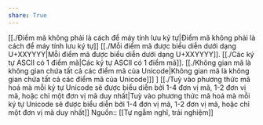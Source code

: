 ```yaml
---
share: True
---
```

[[./Điểm mã không phải là cách để máy tính lưu ký tự|Điểm mã không phải là cách để máy tính lưu ký tự]] 
[[./Mỗi điểm mã được biểu diễn dưới dạng U+XXYYYY|Mỗi điểm mã được biểu diễn dưới dạng U+XXYYYY]]. [[./Các ký tự ASCII có 1 điểm mã|Các ký tự ASCII có 1 điểm mã]]. [[./Không gian mã là không gian chứa tất cả các điểm mã của Unicode|Không gian mã là không gian chứa tất cả các điểm mã của Unicode]]] ] 
[[./Tuỳ vào phương thức mã hoá mà mỗi ký tự Unicode sẽ được biểu diễn bởi 1-4 đơn vị mã, 1-2 đơn vị mã, hoặc chỉ một đơn vị mã duy nhất|Tuỳ vào phương thức mã hoá mà mỗi ký tự Unicode sẽ được biểu diễn bởi 1-4 đơn vị mã, 1-2 đơn vị mã, hoặc chỉ một đơn vị mã duy nhất]]
Nguồn:: [[Tự ngẫm nghĩ, trải nghiệm]]